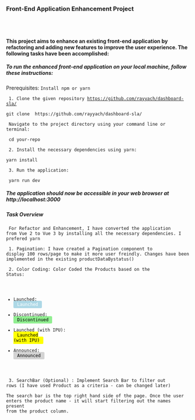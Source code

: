 <h3> Front-End Application Enhancement Project </h3>

<br/>
<br/>

<h4> This project aims to enhance an existing front-end application by refactoring and adding new features to improve the user experience. The following tasks have been accomplished:
 </h4>

<h5>To run the enhanced front-end application on your local machine, follow these instructions:</h5>

Prerequisites: <code>Install npm or yarn</code>

<code> 1. Clone the given repository  https://github.com/rayyach/dashboard-sla/ </code>

    git clone  https://github.com/rayyach/dashboard-sla/

<code> Navigate to the project directory using your command line or terminal: </code>
    
     cd your-repo

<code> 2. Install the necessary dependencies using yarn: </code>

    yarn install

<code> 3. Run the application: </code>

     yarn run dev

<h5>The application should now be accessible in your web browser at http://localhost:3000</h5> 


<h5> Task Overview </h5>

<code> For Refactor and Enhancement, I have converted the application from Vue 2 to Vue 3 by installing all the necessary dependencies. I prefered yarn </code>

<code> 1. Pagination: I have created a Pagination component to display 100 rows/page to make it more user freindly.
Changes have been implemented in the existing productDataBystatus() </code>

<code> 2. Color Coding: Color Coded the Products based on the Status:
   - Launched: <span style="background-color: LightBlue; color: white; padding: 3px 10px; border-radius: 3px;">Launched</span>
   - Discontinued: <span style="background-color: LightGreen; color: black; padding: 3px 10px; border-radius: 3px;">Discontinued</span>
   - Launched (with IPU): <span style="background-color: Yellow; color: black; padding: 3px 10px; border-radius: 3px;">Launched (with IPU)</span>
   - Announced: <span style="background-color: LightGray; color: black; padding: 3px 10px; border-radius: 3px;">Announced</span>
</code>

<code> 3. SearchBar (Optional) : Implement Search Bar to filter out rows (I have used Product as a criteria - can be changed later)    
    The search bar is the top right hand side of the page. Once the user enters the product name - it will start filtering out the 
    names present from the product column. </code> 




